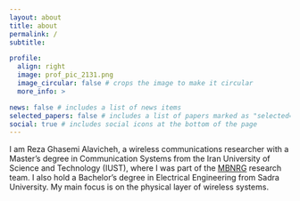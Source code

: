 ```yaml
---
layout: about
title: about
permalink: /
subtitle: 

profile:
  align: right
  image: prof_pic_2131.png
  image_circular: false # crops the image to make it circular
  more_info: >

news: false # includes a list of news items
selected_papers: false # includes a list of papers marked as "selected={true}"
social: true # includes social icons at the bottom of the page
---
```


I am Reza Ghasemi Alavicheh, a wireless communications researcher with a Master’s degree in Communication Systems from the Iran University of Science and Technology (IUST), where I was part of the [MBNRG](https://www.mobilebroadband.ir/en/) research team. I also hold a Bachelor’s degree in Electrical Engineering from Sadra University. My main focus is on the physical layer of wireless systems.

